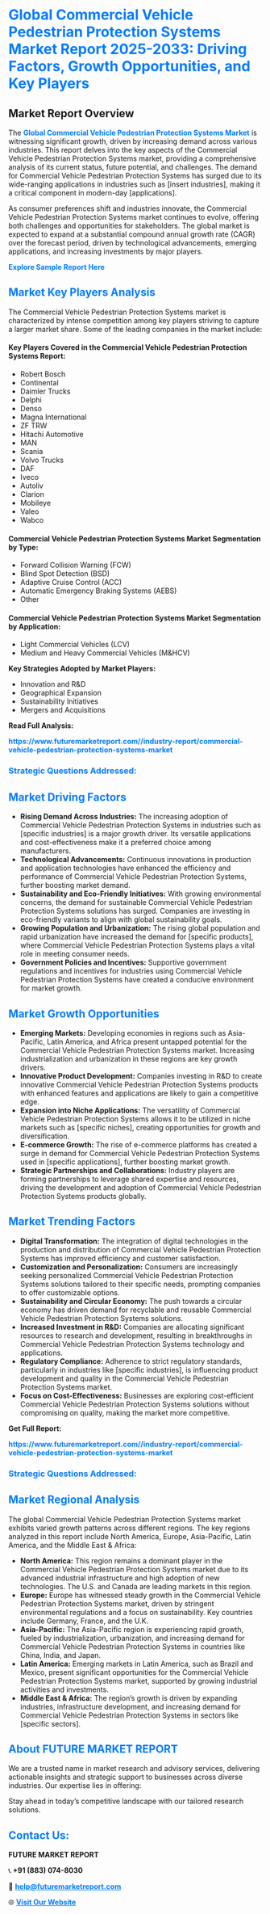 <h1 style="color: #007BFF;">Global Commercial Vehicle Pedestrian Protection Systems Market Report 2025-2033: Driving Factors, Growth Opportunities, and Key Players</h1>

<section id="overview">
<h2>Market Report Overview</h2>
<p>The <a href="https://www.futuremarketreport.com//industry-report/commercial-vehicle-pedestrian-protection-systems-market" style="color: #007BFF; text-decoration: none;"><strong>Global Commercial Vehicle Pedestrian Protection Systems Market</strong></a> is witnessing significant growth, driven by increasing demand across various industries. This report delves into the key aspects of the Commercial Vehicle Pedestrian Protection Systems market, providing a comprehensive analysis of its current status, future potential, and challenges. The demand for Commercial Vehicle Pedestrian Protection Systems has surged due to its wide-ranging applications in industries such as [insert industries], making it a critical component in modern-day [applications].</p>
<p>As consumer preferences shift and industries innovate, the Commercial Vehicle Pedestrian Protection Systems market continues to evolve, offering both challenges and opportunities for stakeholders. The global market is expected to expand at a substantial compound annual growth rate (CAGR) over the forecast period, driven by technological advancements, emerging applications, and increasing investments by major players.</p>
</section>

<section id="overview">
<p><a href="https://www.futuremarketreport.com//request-sample/reportId=86496" style="color: #007BFF; text-decoration: none;"><strong>Explore Sample Report Here</strong></a></p>
</section>

<section id="key-players">
<h2 style="color: #007BFF;">Market Key Players Analysis</h2>
<p>The Commercial Vehicle Pedestrian Protection Systems market is characterized by intense competition among key players striving to capture a larger market share. Some of the leading companies in the market include:</p>
<h4>Key Players Covered in the Commercial Vehicle Pedestrian Protection Systems Report:</h4>
<ul><li>Robert Bosch</li><li>Continental</li><li>Daimler Trucks</li><li>Delphi</li><li>Denso</li><li>Magna International</li><li>ZF TRW</li><li>Hitachi Automotive</li><li>MAN</li><li>Scania</li><li>Volvo Trucks</li><li>DAF</li><li>Iveco</li><li>Autoliv</li><li>Clarion</li><li>Mobileye</li><li>Valeo</li><li>Wabco</li></ul>
<h4>Commercial Vehicle Pedestrian Protection Systems Market Segmentation by Type:</h4>
<ul><li>Forward Collision Warning (FCW)</li><li>Blind Spot Detection (BSD)</li><li>Adaptive Cruise Control (ACC)</li><li>Automatic Emergency Braking Systems (AEBS)</li><li>Other</li></ul>

<h4>Commercial Vehicle Pedestrian Protection Systems Market Segmentation by Application:</h4>
<ul><li>Light Commercial Vehicles (LCV)</li><li>Medium and Heavy Commercial Vehicles (M&amp;HCV)</li></ul>
<p><strong>Key Strategies Adopted by Market Players:</strong></p>
<ul>
<li>Innovation and R&D</li>
<li>Geographical Expansion</li>
<li>Sustainability Initiatives</li>
<li>Mergers and Acquisitions</li>
</ul>
</section>

<section>
<p><strong>Read Full Analysis: </strong></p><a href="https://www.futuremarketreport.com//industry-report/commercial-vehicle-pedestrian-protection-systems-market" style="color: #007BFF; text-decoration: none;"><strong>https://www.futuremarketreport.com//industry-report/commercial-vehicle-pedestrian-protection-systems-market</strong></a>
<h3 style="color: #007BFF;">Strategic Questions Addressed:</h3>
</section>

<section id="driving-factors">
<h2 style="color: #007BFF;">Market Driving Factors</h2>
<ul>
<li><strong>Rising Demand Across Industries:</strong> The increasing adoption of Commercial Vehicle Pedestrian Protection Systems in industries such as [specific industries] is a major growth driver. Its versatile applications and cost-effectiveness make it a preferred choice among manufacturers.</li>
<li><strong>Technological Advancements:</strong> Continuous innovations in production and application technologies have enhanced the efficiency and performance of Commercial Vehicle Pedestrian Protection Systems, further boosting market demand.</li>
<li><strong>Sustainability and Eco-Friendly Initiatives:</strong> With growing environmental concerns, the demand for sustainable Commercial Vehicle Pedestrian Protection Systems solutions has surged. Companies are investing in eco-friendly variants to align with global sustainability goals.</li>
<li><strong>Growing Population and Urbanization:</strong> The rising global population and rapid urbanization have increased the demand for [specific products], where Commercial Vehicle Pedestrian Protection Systems plays a vital role in meeting consumer needs.</li>
<li><strong>Government Policies and Incentives:</strong> Supportive government regulations and incentives for industries using Commercial Vehicle Pedestrian Protection Systems have created a conducive environment for market growth.</li>
</ul>
</section>

<section id="growth-opportunities">
<h2 style="color: #007BFF;">Market Growth Opportunities</h2>
<ul>
<li><strong>Emerging Markets:</strong> Developing economies in regions such as Asia-Pacific, Latin America, and Africa present untapped potential for the Commercial Vehicle Pedestrian Protection Systems market. Increasing industrialization and urbanization in these regions are key growth drivers.</li>
<li><strong>Innovative Product Development:</strong> Companies investing in R&D to create innovative Commercial Vehicle Pedestrian Protection Systems products with enhanced features and applications are likely to gain a competitive edge.</li>
<li><strong>Expansion into Niche Applications:</strong> The versatility of Commercial Vehicle Pedestrian Protection Systems allows it to be utilized in niche markets such as [specific niches], creating opportunities for growth and diversification.</li>
<li><strong>E-commerce Growth:</strong> The rise of e-commerce platforms has created a surge in demand for Commercial Vehicle Pedestrian Protection Systems used in [specific applications], further boosting market growth.</li>
<li><strong>Strategic Partnerships and Collaborations:</strong> Industry players are forming partnerships to leverage shared expertise and resources, driving the development and adoption of Commercial Vehicle Pedestrian Protection Systems products globally.</li>
</ul>
</section>

<section id="trending-factors">
<h2 style="color: #007BFF;">Market Trending Factors</h2>
<ul>
<li><strong>Digital Transformation:</strong> The integration of digital technologies in the production and distribution of Commercial Vehicle Pedestrian Protection Systems has improved efficiency and customer satisfaction.</li>
<li><strong>Customization and Personalization:</strong> Consumers are increasingly seeking personalized Commercial Vehicle Pedestrian Protection Systems solutions tailored to their specific needs, prompting companies to offer customizable options.</li>
<li><strong>Sustainability and Circular Economy:</strong> The push towards a circular economy has driven demand for recyclable and reusable Commercial Vehicle Pedestrian Protection Systems solutions.</li>
<li><strong>Increased Investment in R&D:</strong> Companies are allocating significant resources to research and development, resulting in breakthroughs in Commercial Vehicle Pedestrian Protection Systems technology and applications.</li>
<li><strong>Regulatory Compliance:</strong> Adherence to strict regulatory standards, particularly in industries like [specific industries], is influencing product development and quality in the Commercial Vehicle Pedestrian Protection Systems market.</li>
<li><strong>Focus on Cost-Effectiveness:</strong> Businesses are exploring cost-efficient Commercial Vehicle Pedestrian Protection Systems solutions without compromising on quality, making the market more competitive.</li>
</ul>
</section>

<section>
<p><strong>Get Full Report: </strong></p><a href="https://www.futuremarketreport.com//industry-report/commercial-vehicle-pedestrian-protection-systems-market" style="color: #007BFF; text-decoration: none;"><strong>https://www.futuremarketreport.com//industry-report/commercial-vehicle-pedestrian-protection-systems-market</strong></a>
<h3 style="color: #007BFF;">Strategic Questions Addressed:</h3>
</section>


<section id="regional-analysis">
<h2 style="color: #007BFF;">Market Regional Analysis</h2>
<p>The global Commercial Vehicle Pedestrian Protection Systems market exhibits varied growth patterns across different regions. The key regions analyzed in this report include North America, Europe, Asia-Pacific, Latin America, and the Middle East & Africa:</p>
<ul>
<li><strong>North America:</strong> This region remains a dominant player in the Commercial Vehicle Pedestrian Protection Systems market due to its advanced industrial infrastructure and high adoption of new technologies. The U.S. and Canada are leading markets in this region.</li>
<li><strong>Europe:</strong> Europe has witnessed steady growth in the Commercial Vehicle Pedestrian Protection Systems market, driven by stringent environmental regulations and a focus on sustainability. Key countries include Germany, France, and the U.K.</li>
<li><strong>Asia-Pacific:</strong> The Asia-Pacific region is experiencing rapid growth, fueled by industrialization, urbanization, and increasing demand for Commercial Vehicle Pedestrian Protection Systems in countries like China, India, and Japan.</li>
<li><strong>Latin America:</strong> Emerging markets in Latin America, such as Brazil and Mexico, present significant opportunities for the Commercial Vehicle Pedestrian Protection Systems market, supported by growing industrial activities and investments.</li>
<li><strong>Middle East & Africa:</strong> The region’s growth is driven by expanding industries, infrastructure development, and increasing demand for Commercial Vehicle Pedestrian Protection Systems in sectors like [specific sectors].</li>
</ul>
</section>

<footer>
<h2 style="color: #007BFF;">About FUTURE MARKET REPORT</h2>
<p>We are a trusted name in market research and advisory services, delivering actionable insights and strategic support to businesses across diverse industries. Our expertise lies in offering:</p>

<p>Stay ahead in today’s competitive landscape with our tailored research solutions.</p>

<h2 style="color: #007BFF;">Contact Us:</h2>
<p><strong>FUTURE MARKET REPORT</strong></p>
<p>📞 <strong>+91 (883) 074-8030</strong></p>
<p>📧 <strong><a href="mailto:help@futuremarketreport.com" style="color: #007BFF;">help@futuremarketreport.com</a></strong></p>
<p>🌐 <strong><a href="https://www.futuremarketreport.com/" style="color: #007BFF;">Visit Our Website</a></strong></p>
</footer>